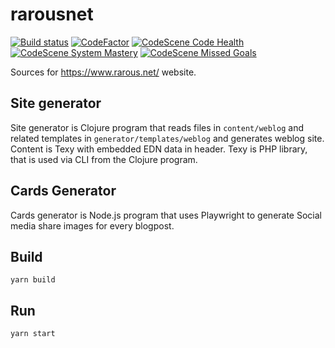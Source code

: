 # rarousnet

[![Build status](https://circleci.com/gh/rarous/rarousnet.svg?style=shield)](https://circleci.com/gh/rarous/rarousnet)
[![CodeFactor](https://www.codefactor.io/repository/github/rarous/rarousnet/badge)](https://www.codefactor.io/repository/github/rarous/rarousnet)
[![CodeScene Code Health](https://codescene.io/projects/783/status-badges/code-health)](https://codescene.io/projects/783)
[![CodeScene System Mastery](https://codescene.io/projects/783/status-badges/system-mastery)](https://codescene.io/projects/783)
[![CodeScene Missed Goals](https://codescene.io/projects/783/status-badges/missed-goals)](https://codescene.io/projects/783)

Sources for https://www.rarous.net/ website.


## Site generator

Site generator is Clojure program that reads files in `content/weblog` and related templates in `generator/templates/weblog` and generates
weblog site. Content is Texy with embedded EDN data in header. Texy is PHP library, that is used via CLI from the Clojure program.

## Cards Generator

Cards generator is Node.js program that uses Playwright to generate Social media share images for every blogpost.

## Build

```
yarn build
```

## Run

```
yarn start
```
